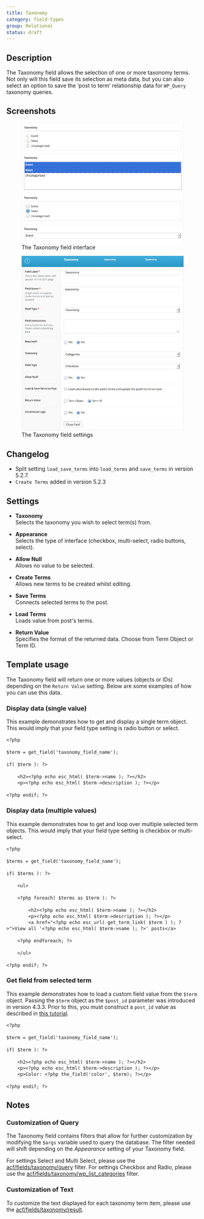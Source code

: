 ```yaml
---
title: Taxonomy
category: field-types
group: Relational
status: draft
---
```


## Description
The Taxonomy field allows the selection of one or more taxonomy terms. Not only will this field save its selection as meta data, but you can also select an option to save the ‘post to term’ relationship data for `WP_Query` taxonomy queries.

## Screenshots
<div class="gallery">
	<figure>
		<a href="https://raw.githubusercontent.com/AdvancedCustomFields/docs/master/assets/acf-taxonomy-field-interface.jpg">
			<img src="https://raw.githubusercontent.com/AdvancedCustomFields/docs/master/assets/acf-taxonomy-field-interface.jpg" alt="A Taxonomy field that allows you to select from a list of options" />
		</a>
		<figcaption>The Taxonomy field interface</figcaption>
	</figure>
	<figure>
		<a href="https://raw.githubusercontent.com/AdvancedCustomFields/docs/master/assets/acf-taxonomy-field-settings.jpg">
			<img src="https://raw.githubusercontent.com/AdvancedCustomFields/docs/master/assets/acf-taxonomy-field-settings.jpg" alt="List of field settings shown when setting up a Taxonomy field" />
		</a>
		<figcaption>The Taxonomy field settings</figcaption>
	</figure>
</div>

## Changelog
- Split setting `load_save_terms` into `load_terms` and `save_terms` in version 5.2.7.
- `Create Terms` added in version 5.2.3

## Settings
- **Taxonomy**  
  Selects the taxonomy you wish to select term(s) from.
  
- **Appearance**  
  Selects the type of interface (checkbox, multi-select, radio buttons, select).
  
- **Allow Null**  
  Allows no value to be selected.

- **Create Terms**  
  Allows new terms to be created whilst editing.
  
- **Save Terms**  
  Connects selected terms to the post.
  
- **Load Terms**  
  Loads value from post's terms.

- **Return Value**  
  Specifies the format of the returned data. Choose from Term Object or Term ID.

## Template usage  
The Taxonomy field will return one or more values (objects or IDs) depending on the `Return Value` setting. Below are some examples of how you can use this data.

### Display data (single value)
This example demonstrates how to get and display a single term object. This would imply that your field type setting is radio button or select.
```
<?php 

$term = get_field('taxonomy_field_name');

if( $term ): ?>

    <h2><?php echo esc_html( $term->name ); ?></h2>
    <p><?php echo esc_html( $term->description ); ?></p>

<?php endif; ?>
```

### Display data (multiple values)
This example demonstrates how to get and loop over multiple selected term objects. This would imply that your field type setting is checkbox or multi-select.
```
<?php 

$terms = get_field('taxonomy_field_name');

if( $terms ): ?>

    <ul>

    <?php foreach( $terms as $term ): ?>

        <h2><?php echo esc_html( $term->name ); ?></h2>
        <p><?php echo esc_html( $term->description ); ?></p>
        <a href="<?php echo esc_url( get_term_link( $term ) ); ?>">View all '<?php echo esc_html( $term->name ); ?>' posts</a>

    <?php endforeach; ?>

    </ul>

<?php endif; ?>
```

### Get field from selected term
This example demonstrates how to load a custom field value from the `$term` object. Passing the `$term` object as the `$post_id` parameter was introduced in version 4.3.3. Prior to this, you must construct a `post_id` value as described in [this tutorial](https://www.advancedcustomfields.com/resources/get-values-from-a-taxonomy-term/).
```
<?php 

$term = get_field('taxonomy_field_name');

if( $term ): ?>

    <h2><?php echo esc_html( $term->name ); ?></h2>
    <p><?php echo esc_html( $term->description ); ?></p>
    <p>Color: <?php the_field('color', $term); ?></p>

<?php endif; ?>
```

## Notes

### Customization of Query
The Taxonomy field contains filters that allow for further customization by modifying the `$args` variable used to query the database. The filter needed will shift depending on the _Appearance_ setting of your Taxonomy field.

For settings Select and Multi Select, please use the [acf/fields/taxonomy/query](https://www.advancedcustomfields.com/resources/acf-fields-taxonomy-query/) filter.
For settings Checkbox and Radio, please use the [acf/fields/taxonomy/wp_list_categories](https://www.advancedcustomfields.com/resources/acf-fields-taxonomy-wp_list_categories/) filter.

### Customization of Text
To customize the text displayed for each taxonomy term item, please use the [acf/fields/taxonomy/result](https://www.advancedcustomfields.com/resources/acf-fields-taxonomy-result/).
